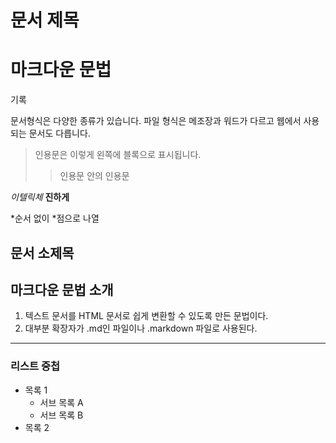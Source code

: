 # 문서 제목
# 마크다운 문법
기록

문서형식은 다양한 종류가 있습니다.
파일 형식은 메조장과 워드가 다르고 웹에서 사용되는 문서도 다릅니다.

> 인용문은 이렇게 왼쪽에 블록으로 표시됩니다.
>> 인용문 안의 인용문

*이텔릭체*
**진하게**

*순서 없이
*점으로 나열
## 문서 소제목
## 마크다운 문법 소개

1. 텍스트 문서를 HTML 문서로 쉽게 변환할 수 있도록 만든 문법이다.
2. 대부분 확장자가 .md인 파일이나 .markdown 파일로 사용된다.
---
### 리스트 중첩

- 목록 1
  - 서브 목록 A
  - 서브 목록 B
- 목록 2
